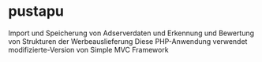 # pustapu
Import und Speicherung von Adserverdaten und Erkennung und Bewertung von Strukturen der Werbeauslieferung
Diese PHP-Anwendung verwendet modifizierte-Version von Simple MVC Framework
<a href="https://beier.f4.htw-berlin.de/wiki/php/simple-mvc/"></a>
